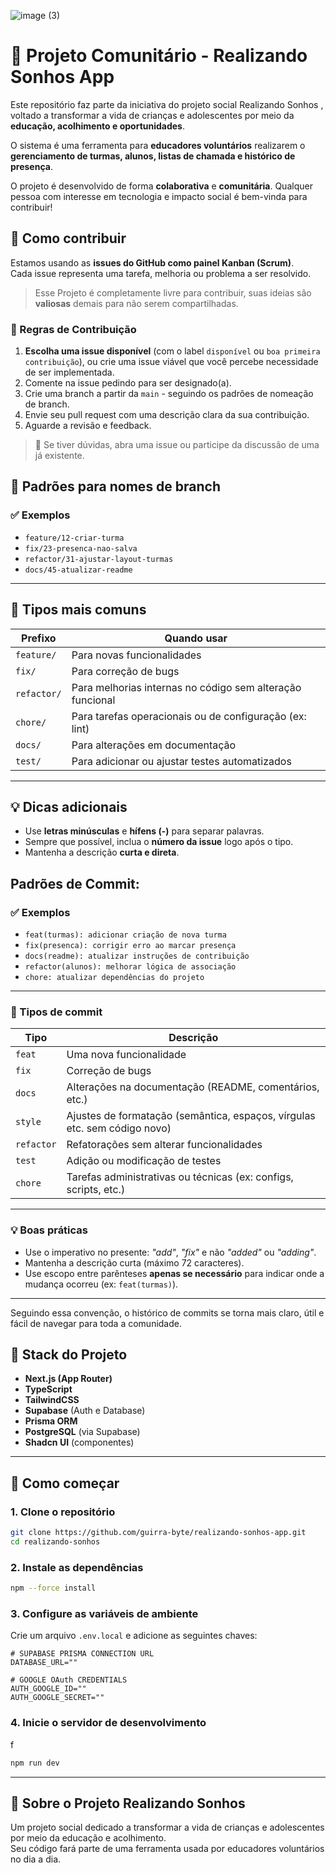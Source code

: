 ![image (3)](https://github.com/user-attachments/assets/56145d79-2fcc-4386-86ac-694c767303cd)

# 🧪 Projeto Comunitário - Realizando Sonhos App

Este repositório faz parte da iniciativa do projeto social  <a src="https://www.realizandosonhos.org.br/">Realizando Sonhos</a> , voltado a transformar a vida de crianças e adolescentes por meio da **educação, acolhimento e oportunidades**.  

O sistema é uma ferramenta para **educadores voluntários** realizarem o **gerenciamento de turmas, alunos, listas de chamada e histórico de presença**.

O projeto é desenvolvido de forma **colaborativa** e **comunitária**. Qualquer pessoa com interesse em tecnologia e impacto social é bem-vinda para contribuir!

## 📌 Como contribuir

Estamos usando as **issues do GitHub como painel Kanban (Scrum)**.  
Cada issue representa uma tarefa, melhoria ou problema a ser resolvido.

> Esse Projeto é completamente livre para contribuir, suas ideias são **valiosas** demais para não serem compartilhadas.

### 🪪 Regras de Contribuição

1. **Escolha uma issue disponível** (com o label `disponível` ou `boa primeira contribuição`), ou crie uma issue viável que você percebe necessidade de ser implementada.
2. Comente na issue pedindo para ser designado(a).
3. Crie uma branch a partir da `main` - seguindo os padrões de nomeação de branch.
5. Envie seu pull request com uma descrição clara da sua contribuição.
6. Aguarde a revisão e feedback.

> 💬 Se tiver dúvidas, abra uma issue ou participe da discussão de uma já existente.

## 📂 Padrões para nomes de branch
### ✅ Exemplos

- `feature/12-criar-turma`
- `fix/23-presenca-nao-salva`
- `refactor/31-ajustar-layout-turmas`
- `docs/45-atualizar-readme`

---

## 📌 Tipos mais comuns

| Prefixo     | Quando usar                                                |
|-------------|-------------------------------------------------------------|
| `feature/`  | Para novas funcionalidades                                  |
| `fix/`      | Para correção de bugs                                       |
| `refactor/` | Para melhorias internas no código sem alteração funcional   |
| `chore/`    | Para tarefas operacionais ou de configuração (ex: lint)     |
| `docs/`     | Para alterações em documentação                             |
| `test/`     | Para adicionar ou ajustar testes automatizados              |

---

## 💡 Dicas adicionais

- Use **letras minúsculas** e **hífens (-)** para separar palavras.
- Sempre que possível, inclua o **número da issue** logo após o tipo.
- Mantenha a descrição **curta e direta**.

## Padrões de Commit:
### ✅ Exemplos

- `feat(turmas): adicionar criação de nova turma`
- `fix(presenca): corrigir erro ao marcar presença`
- `docs(readme): atualizar instruções de contribuição`
- `refactor(alunos): melhorar lógica de associação`
- `chore: atualizar dependências do projeto`

---

### 📌 Tipos de commit

| Tipo       | Descrição                                                                 |
|------------|---------------------------------------------------------------------------|
| `feat`     | Uma nova funcionalidade                                                   |
| `fix`      | Correção de bugs                                                          |
| `docs`     | Alterações na documentação (README, comentários, etc.)                   |
| `style`    | Ajustes de formatação (semântica, espaços, vírgulas etc. sem código novo) |
| `refactor` | Refatorações sem alterar funcionalidades                                 |
| `test`     | Adição ou modificação de testes                                           |
| `chore`    | Tarefas administrativas ou técnicas (ex: configs, scripts, etc.)          |

---

### 💡 Boas práticas

- Use o imperativo no presente: _"add"_, _"fix"_ e não _"added"_ ou _"adding"_.
- Mantenha a descrição curta (máximo 72 caracteres).
- Use escopo entre parênteses **apenas se necessário** para indicar onde a mudança ocorreu (ex: `feat(turmas)`).

---

Seguindo essa convenção, o histórico de commits se torna mais claro, útil e fácil de navegar para toda a comunidade.


## 🧱 Stack do Projeto

- **Next.js (App Router)**
- **TypeScript**
- **TailwindCSS**
- **Supabase** (Auth e Database)
- **Prisma ORM**
- **PostgreSQL** (via Supabase)
- **Shadcn UI** (componentes)

---


## 🚀 Como começar

### 1. **Clone o repositório**

   ```bash
   git clone https://github.com/guirra-byte/realizando-sonhos-app.git
   cd realizando-sonhos
   ```

### 2. Instale as dependências

```bash
npm --force install
```

### 3. Configure as variáveis de ambiente

Crie um arquivo `.env.local` e adicione as seguintes chaves:

```env
# SUPABASE PRISMA CONNECTION URL
DATABASE_URL=""

# GOOGLE OAuth CREDENTIALS
AUTH_GOOGLE_ID=""
AUTH_GOOGLE_SECRET=""
```

### 4. Inicie o servidor de desenvolvimento
f
```bash
npm run dev
```

---

## 💙 Sobre o Projeto Realizando Sonhos

Um projeto social dedicado a transformar a vida de crianças e adolescentes por meio da educação e acolhimento.  
Seu código fará parte de uma ferramenta usada por educadores voluntários no dia a dia.
